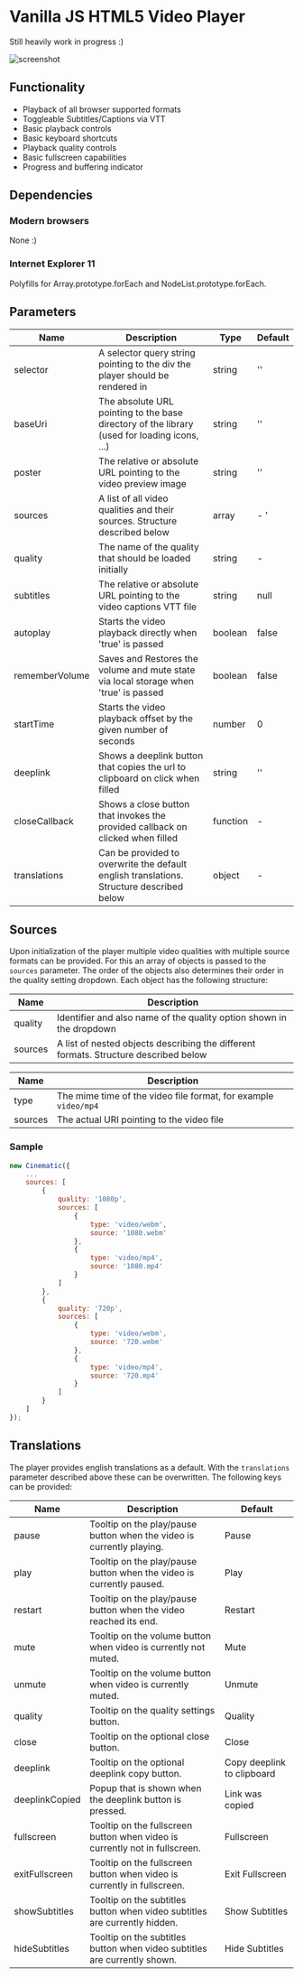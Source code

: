 # Vanilla JS HTML5 Video Player

Still heavily work in progress :)

![screenshot](https://user-images.githubusercontent.com/2427877/121416664-559c7c80-c969-11eb-95d7-aeed87b1168a.png)

## Functionality

- Playback of all browser supported formats
- Toggleable Subtitles/Captions via VTT
- Basic playback controls
- Basic keyboard shortcuts
- Playback quality controls
- Basic fullscreen capabilities
- Progress and buffering indicator

## Dependencies

### Modern browsers

None :)

### Internet Explorer 11

Polyfills for Array.prototype.forEach and NodeList.prototype.forEach.

## Parameters

| Name | Description | Type | Default |
|---|---|---|---|
| selector | A selector query string pointing to the div the player should be rendered in | string | '' |
| baseUri | The absolute URL pointing to the base directory of the library (used for loading icons, ...) | string | '' |
| poster | The relative or absolute URL pointing to the video preview image | string | '' |
| sources | A list of all video qualities and their sources. Structure described below | array | - '
| quality| The name of the quality that should be loaded initially | string | - |
| subtitles | The relative or absolute URL pointing to the video captions VTT file | string | null |
| autoplay | Starts the video playback directly when 'true' is passed | boolean | false |
| rememberVolume | Saves and Restores the volume and mute state via local storage when 'true' is passed | boolean | false |
| startTime | Starts the video playback offset by the given number of seconds | number | 0 |
| deeplink | Shows a deeplink button that copies the url to clipboard on click when filled | string | '' |
| closeCallback | Shows a close button that invokes the provided callback on clicked when filled | function | - |
| translations | Can be provided to overwrite the default english translations. Structure described below | object | - |

## Sources

Upon initialization of the player multiple video qualities with multiple source formats can be provided. For this an array of objects is
passed to the `sources` parameter. The order of the objects also determines their order in the quality setting dropdown.
Each object has the following structure:

| Name | Description |
|---|---|
| quality | Identifier and also name of the quality option shown in the dropdown |
| sources | A list of nested objects describing the different formats. Structure described below |

| Name | Description |
|---|---|
| type | The mime time of the video file format, for example `video/mp4` |
| sources | The actual URI pointing to the video file |

### Sample

```javascript
new Cinematic({
    ...
    sources: [
        {
            quality: '1080p',
            sources: [
                {
                    type: 'video/webm',
                    source: '1080.webm'
                },
                {
                    type: 'video/mp4',
                    source: '1080.mp4'
                }
            ]
        },
        {
            quality: '720p',
            sources: [
                {
                    type: 'video/webm',
                    source: '720.webm'
                },
                {
                    type: 'video/mp4',
                    source: '720.mp4'
                }
            ]
        }
    ]
});
```

## Translations

The player provides english translations as a default. With the `translations` parameter described above these can be overwritten.
The following keys can be provided:

| Name | Description | Default |
|---|---|---|
| pause | Tooltip on the play/pause button when the video is currently playing. | Pause |
| play | Tooltip on the play/pause button when the video is currently paused. | Play |
| restart | Tooltip on the play/pause button when the video reached its end. | Restart |
| mute | Tooltip on the volume button when video is currently not muted. | Mute |
| unmute | Tooltip on the volume button when video is currently muted. | Unmute |
| quality | Tooltip on the quality settings button. | Quality |
| close | Tooltip on the optional close button. | Close |
| deeplink | Tooltip on the optional deeplink copy button. | Copy deeplink to clipboard |
| deeplinkCopied | Popup that is shown when the deeplink button is pressed. | Link was copied |
| fullscreen | Tooltip on the fullscreen button when video is currently not in fullscreen. | Fullscreen |
| exitFullscreen | Tooltip on the fullscreen button when video is currently in fullscreen. | Exit Fullscreen |
| showSubtitles | Tooltip on the subtitles button when video subtitles are currently hidden. | Show Subtitles |
| hideSubtitles | Tooltip on the subtitles button when video subtitles are currently shown. | Hide Subtitles |
